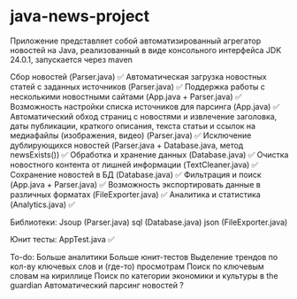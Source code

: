 # java-news-project
Приложение представляет собой автоматизированный агрегатор новостей на Java, реализованный в виде консольного интерфейса
JDK 24.0.1, запускается через maven

Сбор новостей (Parser.java) ✅
Автоматическая загрузка новостных статей с заданных источников (Parser.java) ✅
Поддержка работы с несколькими новостными сайтами (App.java + Parser.java) ✅
Возможность настройки списка источников для парсинга (App.java) ✅
Автоматический обход страниц с новостями и извлечение заголовка, даты публикации, краткого описания, текста статьи и ссылок на медиафайлы (изображения, видео) (Parser.java) ✅
Исключение дублирующихся новостей (Parser.java + Database.java, метод newsExists()) ✅
Обработка и хранение данных (Database.java) ✅
Очистка новостного контента от лишней информации (TextCleaner.java) ✅
Сохранение новостей в БД (Database.java) ✅
Фильтрация и поиск (App.java + Parser.java) ✅
Возможность экспортировать данные в различных форматах (FileExporter.java) ✅
Аналитика и статистика (Analytics.java) ✅

Библиотеки:
Jsoup (Parser.java)
sql (Database.java)
json (FileExporter.java)

Юнит тесты: AppTest.java ✅

To-do:
Больше аналитики
Больше юнит-тестов
Выделение трендов по кол-ву ключевых слов и (где-то) просмотрам
Поиск по ключевым словам на кириллице
Поиск по категории экономики и культуры в the guardian
Автоматический парсинг новостей ?
